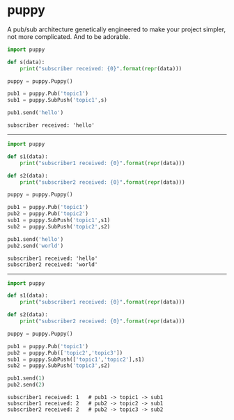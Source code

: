 # puppy
A pub/sub architecture genetically engineered to make your project simpler, not more complicated. And to be adorable.


```python
import puppy

def s(data):
    print("subscriber received: {0}".format(repr(data)))

puppy = puppy.Puppy()

pub1 = puppy.Pub('topic1')
sub1 = puppy.SubPush('topic1',s)

pub1.send('hello')


```

```
subscriber received: 'hello'
```

---

```python
import puppy

def s1(data):
    print("subscriber1 received: {0}".format(repr(data)))

def s2(data):
    print("subscriber2 received: {0}".format(repr(data)))

puppy = puppy.Puppy()

pub1 = puppy.Pub('topic1')
pub2 = puppy.Pub('topic2')
sub1 = puppy.SubPush('topic1',s1)
sub2 = puppy.SubPush('topic2',s2)

pub1.send('hello')
pub2.send('world')


```

```
subscriber1 received: 'hello'
subscriber2 received: 'world'
```

---

```python
import puppy

def s1(data):
    print("subscriber1 received: {0}".format(repr(data)))

def s2(data):
    print("subscriber2 received: {0}".format(repr(data)))

puppy = puppy.Puppy()

pub1 = puppy.Pub('topic1')
pub2 = puppy.Pub(['topic2','topic3'])
sub1 = puppy.SubPush(['topic1','topic2'],s1)
sub2 = puppy.SubPush('topic3',s2)

pub1.send(1)
pub2.send(2)


```

```
subscriber1 received: 1   # pub1 -> topic1 -> sub1
subscriber1 received: 2   # pub2 -> topic2 -> sub1
subscriber2 received: 2   # pub2 -> topic3 -> sub2
```

